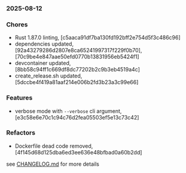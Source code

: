### 2025-08-12

### Chores
+ Rust 1.87.0 linting, [c5aaca91df7ba130fd192bff2e754d5f3c486c96]
+ dependencies updated, [92a43279286d2807e8ca65241997317f229f0b70], [70c9be4e847aae50efd0770b13831956eb5424f1]
+ devcontainer updated, [8bb58c94ff1c669df8dc77202b2c9b3eb4519a4c]
+ create_release.sh updated, [5dccbe4f419a81aaf214e006b2fd3b23a3c99e66]

### Features
+ verbose mode with `--verbose` cli argument, [e3c58e6e70c1c94c76d2fea05503ef5e13c73c42]

### Refactors
+ Dockerfile dead code removed, [4f145d68d125dba6ed3ee636e48bfbad0a60b2dd]


see <a href='https://github.com/mrjackwills/havn/blob/main/CHANGELOG.md'>CHANGELOG.md</a> for more details
